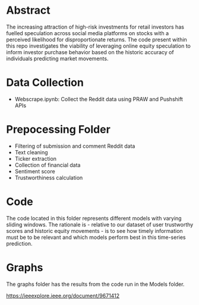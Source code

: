 # Abstract 
The increasing attraction of high-risk investments for retail investors has fuelled speculation across social media platforms on stocks with a perceived likelihood for disproportionate returns. The code present within this repo investigates the viability of leveraging online equity speculation to inform investor purchase behavior based on the historic accuracy of individuals predicting market movements. 

# Data Collection
- Webscrape.ipynb: Collect the Reddit data using PRAW and Pushshift APIs

# Prepocessing Folder
- Filtering of submission and comment Reddit data
- Text cleaning
- Ticker extraction
- Collection of financial data
- Sentiment score
- Trustworthiness calculation

# Code
The code located in this folder represents different models with varying sliding windows. The rationale is - relative to our dataset of user trustworthy scores and historic equity movements - is to see how timely information must be to be relevant and which models perform best in this time-series prediction.

# Graphs
The graphs folder has the results from the code run in the Models folder.

https://ieeexplore.ieee.org/document/9671412
